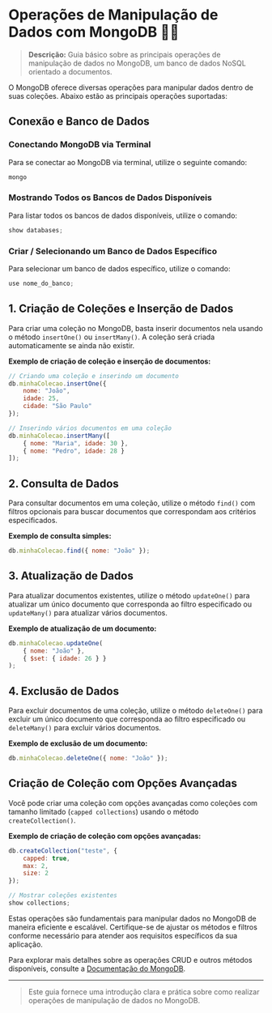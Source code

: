 # Operações de Manipulação de Dados com MongoDB 📄🔧

> **Descrição:** Guia básico sobre as principais operações de manipulação de dados no MongoDB, um banco de dados NoSQL orientado a documentos.

O MongoDB oferece diversas operações para manipular dados dentro de suas coleções. Abaixo estão as principais operações suportadas:

## Conexão e Banco de Dados

### Conectando MongoDB via Terminal

Para se conectar ao MongoDB via terminal, utilize o seguinte comando:

```bash
mongo
```

### Mostrando Todos os Bancos de Dados Disponíveis

Para listar todos os bancos de dados disponíveis, utilize o comando:

```javascript
show databases;
```

### Criar / Selecionando um Banco de Dados Específico

Para selecionar um banco de dados específico, utilize o comando:

```javascript
use nome_do_banco;
```

## 1. Criação de Coleções e Inserção de Dados

Para criar uma coleção no MongoDB, basta inserir documentos nela usando o método `insertOne()` ou `insertMany()`. A coleção será criada automaticamente se ainda não existir.

**Exemplo de criação de coleção e inserção de documentos:**

```javascript
// Criando uma coleção e inserindo um documento
db.minhaColecao.insertOne({
    nome: "João",
    idade: 25,
    cidade: "São Paulo"
});
```

```javascript
// Inserindo vários documentos em uma coleção
db.minhaColecao.insertMany([
    { nome: "Maria", idade: 30 },
    { nome: "Pedro", idade: 28 }
]);
```

## 2. Consulta de Dados

Para consultar documentos em uma coleção, utilize o método `find()` com filtros opcionais para buscar documentos que correspondam aos critérios especificados.

**Exemplo de consulta simples:**

```javascript
db.minhaColecao.find({ nome: "João" });
```

## 3. Atualização de Dados

Para atualizar documentos existentes, utilize o método `updateOne()` para atualizar um único documento que corresponda ao filtro especificado ou `updateMany()` para atualizar vários documentos.

**Exemplo de atualização de um documento:**

```javascript
db.minhaColecao.updateOne(
    { nome: "João" },
    { $set: { idade: 26 } }
);
```

## 4. Exclusão de Dados

Para excluir documentos de uma coleção, utilize o método `deleteOne()` para excluir um único documento que corresponda ao filtro especificado ou `deleteMany()` para excluir vários documentos.

**Exemplo de exclusão de um documento:**

```javascript
db.minhaColecao.deleteOne({ nome: "João" });
```

## Criação de Coleção com Opções Avançadas

Você pode criar uma coleção com opções avançadas como coleções com tamanho limitado (`capped collections`) usando o método `createCollection()`.

**Exemplo de criação de coleção com opções avançadas:**

```javascript
db.createCollection("teste", {
    capped: true,
    max: 2,
    size: 2
});

// Mostrar coleções existentes
show collections;
```

Estas operações são fundamentais para manipular dados no MongoDB de maneira eficiente e escalável. Certifique-se de ajustar os métodos e filtros conforme necessário para atender aos requisitos específicos da sua aplicação.

Para explorar mais detalhes sobre as operações CRUD e outros métodos disponíveis, consulte a [Documentação do MongoDB](https://docs.mongodb.com/manual/crud/).

---

> Este guia fornece uma introdução clara e prática sobre como realizar operações de manipulação de dados no MongoDB.
